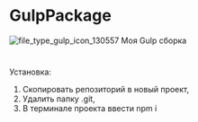 # GulpPackage
![file_type_gulp_icon_130557](https://user-images.githubusercontent.com/63904264/163412293-9d9edf87-c479-4937-a96d-066963031aa9.png)
Моя Gulp сборка
#
Установка:
1. Скопировать репозиторий в новый проект,
2. Удалить папку .git,
3. В терминале проекта ввести npm i
